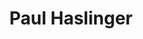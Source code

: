 ---
title: "Paul Haslinger"
summary: "Paul Haslinger is an Austrian-born composer and musician currently based in Los Angeles, California. After studying classical music in Vienna, Austria, Haslinger joined the German electronic music group, in 1986. During the following 5 years he recorded a total of 15 albums with the group, participated in 4 international tours and collaborated on a number of soundtracks, including Miracle Mile, Near Dark, and Shy People. The soundtrack album for the Miramar release Canyon Dreams, earned Haslinger his first Grammy nomination in 1991. Haslinger decided to leave the group and move to Los Angeles in 1992. In 1998, he was asked to join the team around film composer , working as a programmer and arranger for projects such as Chinese Box, The Negotiator, The Siege, Pitch Black, Blow and Lara Croft: Tomb Raider. It was during this time that Haslinger decided to redirect his creative effort towards film scoring specifically and music-to-picture applications in general."
image: "paul-haslinger.jpg"
apple_music_artist_url: "https://music.apple.com/gb/artist/paul-haslinger/45459986"
wikipedia_url: "https://en.wikipedia.org/wiki/Paul_Haslinger"
---